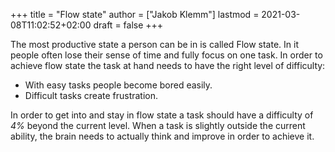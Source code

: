 +++
title = "Flow state"
author = ["Jakob Klemm"]
lastmod = 2021-03-08T11:02:52+02:00
draft = false
+++

The most productive state a person can be in is called Flow state. In
it people often lose their sense of time and fully focus on one task.
In order to achieve flow state the task at hand needs to have the
right level of difficulty:

-   With easy tasks people become bored easily.
-   Difficult tasks create frustration.

In order to get into and stay in flow state a task should have a
difficulty of _4%_ beyond the current level. When a task is slightly
outside the current ability, the brain needs to actually think and
improve in order to achieve it.
